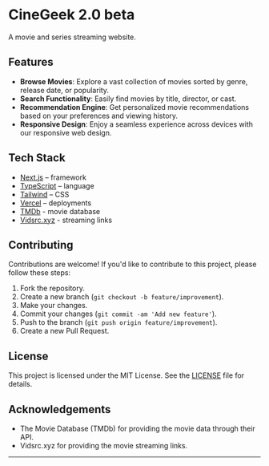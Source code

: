 # CineGeek 2.0 beta

A movie and series streaming website.

## Features

- **Browse Movies**: Explore a vast collection of movies sorted by genre, release date, or popularity.
- **Search Functionality**: Easily find movies by title, director, or cast.
- **Recommendation Engine**: Get personalized movie recommendations based on your preferences and viewing history.
- **Responsive Design**: Enjoy a seamless experience across devices with our responsive web design.

## Tech Stack

- [Next.js](https://nextjs.org/) – framework
- [TypeScript](https://www.typescriptlang.org/) – language
- [Tailwind](https://tailwindcss.com/) – CSS
- [Vercel](https://vercel.com/) – deployments
- [TMDb](https://www.themoviedb.org/) - movie database
- [Vidsrc.xyz](https://vidsrc.xyz/) - streaming links

## Contributing

Contributions are welcome! If you'd like to contribute to this project, please follow these steps:

1. Fork the repository.
2. Create a new branch (`git checkout -b feature/improvement`).
3. Make your changes.
4. Commit your changes (`git commit -am 'Add new feature'`).
5. Push to the branch (`git push origin feature/improvement`).
6. Create a new Pull Request.

## License

This project is licensed under the MIT License. See the [LICENSE](LICENSE) file for details.

## Acknowledgements

- The Movie Database (TMDb) for providing the movie data through their API.
- Vidsrc.xyz for providing the movie streaming links.
---
